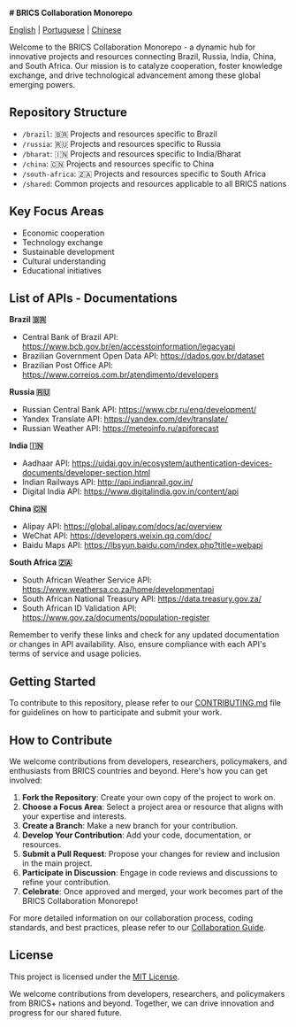 **#  BRICS Collaboration Monorepo**

[English](README_EN.md) | [Portuguese](README_PT.md) | [Chinese](README_ZH.md)

Welcome to the BRICS Collaboration Monorepo - a dynamic hub for innovative projects and resources connecting Brazil, Russia, India, China, and South Africa. Our mission is to catalyze cooperation, foster knowledge exchange, and drive technological advancement among these global emerging powers.

## Repository Structure

- `/brazil`: 🇧🇷 Projects and resources specific to Brazil
- `/russia`: 🇷🇺 Projects and resources specific to Russia
- `/bharat`: 🇮🇳 Projects and resources specific to India/Bharat
- `/china`: 🇨🇳 Projects and resources specific to China
- `/south-africa`: 🇿🇦 Projects and resources specific to South Africa
- `/shared`: Common projects and resources applicable to all BRICS nations

## Key Focus Areas

- Economic cooperation
- Technology exchange
- Sustainable development
- Cultural understanding
- Educational initiatives

## List of APIs - Documentations

**Brazil 🇧🇷**

- Central Bank of Brazil API: https://www.bcb.gov.br/en/accesstoinformation/legacyapi
- Brazilian Government Open Data API: https://dados.gov.br/dataset
- Brazilian Post Office API: https://www.correios.com.br/atendimento/developers

**Russia 🇷🇺**

- Russian Central Bank API: https://www.cbr.ru/eng/development/
- Yandex Translate API: https://yandex.com/dev/translate/
- Russian Weather API: https://meteoinfo.ru/apiforecast

**India 🇮🇳**

- Aadhaar API: https://uidai.gov.in/ecosystem/authentication-devices-documents/developer-section.html
- Indian Railways API: http://api.indianrail.gov.in/
- Digital India API: https://www.digitalindia.gov.in/content/api

**China 🇨🇳**

- Alipay API: https://global.alipay.com/docs/ac/overview
- WeChat API: https://developers.weixin.qq.com/doc/
- Baidu Maps API: https://lbsyun.baidu.com/index.php?title=webapi

**South Africa 🇿🇦**

- South African Weather Service API: https://www.weathersa.co.za/home/developmentapi
- South African National Treasury API: https://data.treasury.gov.za/
- South African ID Validation API: https://www.gov.za/documents/population-register

Remember to verify these links and check for any updated documentation or changes in API availability. Also, ensure compliance with each API's terms of service and usage policies.

## Getting Started

To contribute to this repository, please refer to our [CONTRIBUTING.md](CONTRIBUTING.md) file for guidelines on how to participate and submit your work.

##  How to Contribute

We welcome contributions from developers, researchers, policymakers, and enthusiasts from BRICS countries and beyond. Here's how you can get involved:

1. **Fork the Repository**: Create your own copy of the project to work on.
2. **Choose a Focus Area**: Select a project area or resource that aligns with your expertise and interests.
3. **Create a Branch**: Make a new branch for your contribution.
4. **Develop Your Contribution**: Add your code, documentation, or resources.
5. **Submit a Pull Request**: Propose your changes for review and inclusion in the main project.
6. **Participate in Discussion**: Engage in code reviews and discussions to refine your contribution.
7. **Celebrate**: Once approved and merged, your work becomes part of the BRICS Collaboration Monorepo!

For more detailed information on our collaboration process, coding standards, and best practices, please refer to our [Collaboration Guide](COLLABORATION_GUIDE.md).


## License

This project is licensed under the [MIT License](LICENSE.md).

We welcome contributions from developers, researchers, and policymakers from BRICS+ nations and beyond. Together, we can drive innovation and progress for our shared future.

